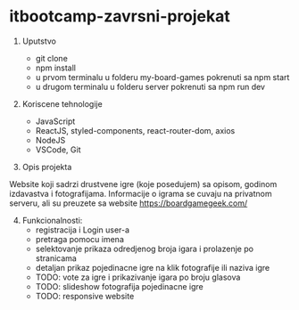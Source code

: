 # itbootcamp-zavrsni-projekat

1. Uputstvo
    - git clone
    - npm install
    - u prvom terminalu u folderu my-board-games pokrenuti sa npm start
    - u drugom terminalu u folderu server pokrenuti sa npm run dev


2. Koriscene tehnologije
    - JavaScript
    - ReactJS, styled-components, react-router-dom, axios
    - NodeJS
    - VSCode, Git

3. Opis projekta

Website koji sadrzi drustvene igre (koje posedujem) sa opisom, godinom izdavastva i fotografijama.
Informacije o igrama se cuvaju na privatnom serveru, ali su preuzete sa website https://boardgamegeek.com/

4. Funkcionalnosti:
    - registracija i Login user-a
    - pretraga pomocu imena
    - selektovanje prikaza odredjenog broja igara i prolazenje po stranicama
    - detaljan prikaz pojedinacne igre na klik fotografije ili naziva igre
    - TODO: vote za igre i prikazivanje igara po broju glasova
    - TODO: slideshow fotografija pojedinacne igre
    - TODO: responsive website
